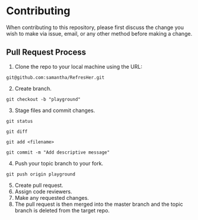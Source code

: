 # Contributing

When contributing to this repository, please first discuss the change you wish to make via issue,
email, or any other method before making a change.


## Pull Request Process

1. Clone the repo to your local machine using the URL:
```
git@github.com:samantha/RefresHer.git
```
2. Create branch.
```
git checkout -b "playground"
```
3. Stage files and commit changes.
```
git status
```
```
git diff
```
```
git add <filename>
```
```
git commit -m "Add descriptive message"
```
4. Push your topic branch to your fork.
```
git push origin playground
```
5. Create pull request.
6. Assign code reviewers.
7. Make any requested changes.
8. The pull request is then merged into the master branch and the topic branch is deleted from the target repo.

